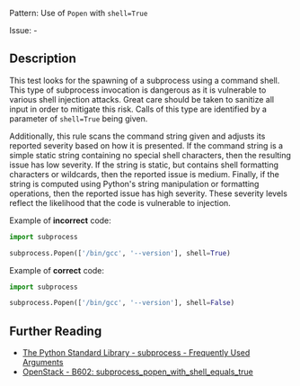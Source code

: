Pattern: Use of `Popen` with `shell=True`

Issue: -

## Description

This test looks for the spawning of a subprocess using a command shell. This type of subprocess
invocation is dangerous as it is vulnerable to various shell injection
attacks. Great care should be taken to sanitize all input in order to mitigate
this risk. Calls of this type are identified by a parameter of `shell=True`
being given.

Additionally, this rule scans the command string given and adjusts its
reported severity based on how it is presented. If the command string is a
simple static string containing no special shell characters, then the
resulting issue has low severity. If the string is static, but contains shell
formatting characters or wildcards, then the reported issue is medium.
Finally, if the string is computed using Python's string manipulation or
formatting operations, then the reported issue has high severity. These
severity levels reflect the likelihood that the code is vulnerable to
injection.


Example of **incorrect** code:

```python
import subprocess

subprocess.Popen(['/bin/gcc', '--version'], shell=True)
```

Example of **correct** code:

```python
import subprocess

subprocess.Popen(['/bin/gcc', '--version'], shell=False)
```

## Further Reading

* [ The Python Standard Library - subprocess - Frequently Used Arguments](https://docs.python.org/2/library/subprocess.html#frequently-used-arguments)
* [OpenStack - B602: subprocess_popen_with_shell_equals_true](https://docs.openstack.org/developer/bandit/plugins/subprocess_popen_with_shell_equals_true.html)
